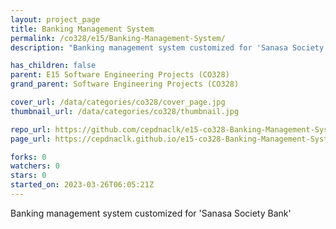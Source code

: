 ```yaml
---
layout: project_page
title: Banking Management System
permalink: /co328/e15/Banking-Management-System/
description: "Banking management system customized for 'Sanasa Society Bank'"

has_children: false
parent: E15 Software Engineering Projects (CO328)
grand_parent: Software Engineering Projects (CO328)

cover_url: /data/categories/co328/cover_page.jpg
thumbnail_url: /data/categories/co328/thumbnail.jpg

repo_url: https://github.com/cepdnaclk/e15-co328-Banking-Management-System
page_url: https://cepdnaclk.github.io/e15-co328-Banking-Management-System

forks: 0
watchers: 0
stars: 0
started_on: 2023-03-26T06:05:21Z
---
```

Banking management system customized for 'Sanasa Society Bank'

